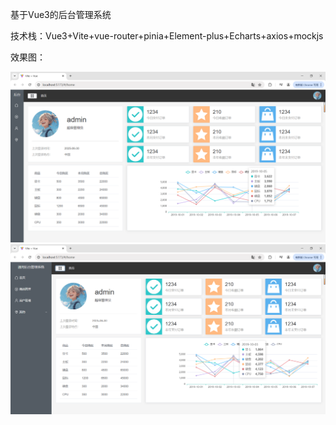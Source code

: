 基于Vue3的后台管理系统

技术栈：Vue3+Vite+vue-router+pinia+Element-plus+Echarts+axios+mockjs

效果图：

![效果图](images/view.png)![效果图](./src/assets/images/view2.png)
